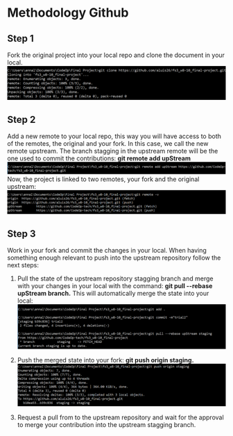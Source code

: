 # Methodology Github

## Step 1

Fork the original project into your local repo and clone the document in your local.
![gitclone](./images/images-readme-github/git-clone.PNG)

## Step 2

Add a new remote to your local repo, this way you will have access to both of the remotes, the original and your fork.
In this case, we call the new remote upstream. The branch stagging in the upstream remote will be the one used to commit the contributions: **git remote add upStream**
![git](./screenshots/remote-add-upstream.PNG)
Now, the project is linked to two remotes, your fork and the original upstream:
![git](./screenshots/remote-v.PNG)

## Step 3

Work in your fork and commit the changes in your local. When having something enough relevant to push into the upstream repository follow the next steps:

1. Pull the state of the upstream repository stagging branch and merge with your changes in your local with the command: **git pull --rebase upStream branch.** This will automatically merge the state into your local: 
![git](./screenshots/rebase.PNG)
 
2. Push the merged state into your fork:  **git push origin staging.**
![git](./screenshots/push.PNG)

3. Request a pull from to the upstream repository and wait for the approval to merge your contribution into the upstream stagging branch. 

